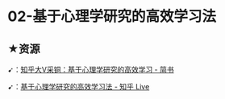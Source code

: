 # 02-基于心理学研究的高效学习法

## ★资源

➹：[知乎大V采铜：基于心理学研究的高效学习 - 简书](https://www.jianshu.com/p/6c7e9407d281)

➹：[基于心理学研究的高效学习法 - 知乎 Live](https://www.zhihu.com/lives/847542231723294720)